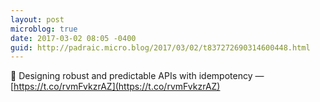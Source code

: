 ```yaml
---
layout: post
microblog: true
date: 2017-03-02 08:05 -0400
guid: http://padraic.micro.blog/2017/03/02/t837272690314600448.html
---
```

🔗 Designing robust and predictable APIs with idempotency — [https://t.co/rvmFvkzrAZ](https://t.co/rvmFvkzrAZ)
